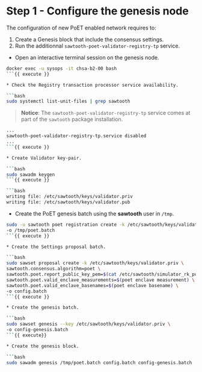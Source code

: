 # Step 1 - Configure the genesis node

The configuration of new PoET enabled network requires to:

1. Create a Genesis block that include the consensus settings.
2. Run the additionnal `sawtooth-poet-validator-registry-tp` service.

* Open an interactive terminal session on the genesis node.

```bash
docker exec -u sysops -it chsa-b2-00 bash
```{{ execute }}

* Check the Registry transaction processor service availability.

```bash
sudo systemctl list-unit-files | grep sawtooth
```

> **Notice**: The `sawtooth-poet-validator-registry-tp` service comes at part of the `sawtooth` package installation.

```bash
...
sawtooth-poet-validator-registry-tp.service disabled
...
```{{ execute }}

* Create Validator key-pair.

```bash
sudo sawadm keygen
```{{ execute }}

```bash
writing file: /etc/sawtooth/keys/validator.priv
writing file: /etc/sawtooth/keys/validator.pub
```

* Create the PoET genesis batch using the **sawtooth** user in `/tmp`.

```bash
sudo -u sawtooth poet registration create -k /etc/sawtooth/keys/validator.priv \
-o /tmp/poet.batch
```{{ execute }}

* Create the Settings proposal batch.

```bash
sudo sawset proposal create -k /etc/sawtooth/keys/validator.priv \
sawtooth.consensus.algorithm=poet \
sawtooth.poet.report_public_key_pem=$(cat /etc/sawtooth/simulator_rk_pub.pem)
sawtooth.poet.valid_enclave_measurements=$(poet enclave measurement) \
sawtooth.poet.valid_enclave_basenames=$(poet enclave basename) \
-o config.batch
```{{ execute }}

* Create the genesis batch.

```bash
sudo sawset genesis --key /etc/sawtooth/keys/validator.priv \
-o config-genesis.batch
```{{ execute}}

* Create the genesis block.

```bash
sudo sawadm genesis /tmp/poet.batch config.batch config-genesis.batch
```
